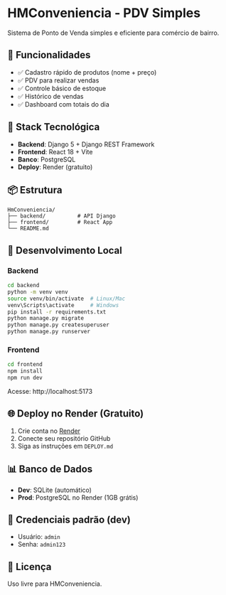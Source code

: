 # HMConveniencia - PDV Simples

Sistema de Ponto de Venda simples e eficiente para comércio de bairro.

## 🎯 Funcionalidades

- ✅ Cadastro rápido de produtos (nome + preço)
- ✅ PDV para realizar vendas
- ✅ Controle básico de estoque
- ✅ Histórico de vendas
- ✅ Dashboard com totais do dia

## 🚀 Stack Tecnológica

- **Backend**: Django 5 + Django REST Framework
- **Frontend**: React 18 + Vite
- **Banco**: PostgreSQL
- **Deploy**: Render (gratuito)

## 📦 Estrutura

```
HmConveniencia/
├── backend/          # API Django
├── frontend/         # React App
└── README.md
```

## 🔧 Desenvolvimento Local

### Backend
```bash
cd backend
python -m venv venv
source venv/bin/activate  # Linux/Mac
venv\Scripts\activate     # Windows
pip install -r requirements.txt
python manage.py migrate
python manage.py createsuperuser
python manage.py runserver
```

### Frontend
```bash
cd frontend
npm install
npm run dev
```

Acesse: http://localhost:5173

## 🌐 Deploy no Render (Gratuito)

1. Crie conta no [Render](https://render.com)
2. Conecte seu repositório GitHub
3. Siga as instruções em `DEPLOY.md`

## 📊 Banco de Dados

- **Dev**: SQLite (automático)
- **Prod**: PostgreSQL no Render (1GB grátis)

## 🔐 Credenciais padrão (dev)

- Usuário: `admin`
- Senha: `admin123`

## 📝 Licença

Uso livre para HMConveniencia.

